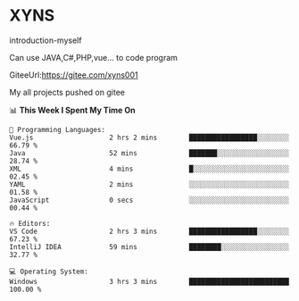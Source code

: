 # XYNS
introduction-myself

Can use JAVA,C#,PHP,vue... to code program

GiteeUrl:https://gitee.com/xyns001

My all projects pushed on gitee

<!--START_SECTION:waka-->
📊 **This Week I Spent My Time On** 

```text
💬 Programming Languages: 
Vue.js                   2 hrs 2 mins        █████████████████░░░░░░░░   66.79 % 
Java                     52 mins             ███████░░░░░░░░░░░░░░░░░░   28.74 % 
XML                      4 mins              █░░░░░░░░░░░░░░░░░░░░░░░░   02.45 % 
YAML                     2 mins              ░░░░░░░░░░░░░░░░░░░░░░░░░   01.58 % 
JavaScript               0 secs              ░░░░░░░░░░░░░░░░░░░░░░░░░   00.44 % 

🔥 Editors: 
VS Code                  2 hrs 3 mins        █████████████████░░░░░░░░   67.23 % 
IntelliJ IDEA            59 mins             ████████░░░░░░░░░░░░░░░░░   32.77 % 

💻 Operating System: 
Windows                  3 hrs 3 mins        █████████████████████████   100.00 % 
```


<!--END_SECTION:waka-->
